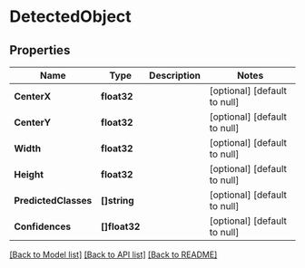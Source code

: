 # DetectedObject

## Properties
Name | Type | Description | Notes
------------ | ------------- | ------------- | -------------
**CenterX** | **float32** |  | [optional] [default to null]
**CenterY** | **float32** |  | [optional] [default to null]
**Width** | **float32** |  | [optional] [default to null]
**Height** | **float32** |  | [optional] [default to null]
**PredictedClasses** | **[]string** |  | [optional] [default to null]
**Confidences** | **[]float32** |  | [optional] [default to null]

[[Back to Model list]](../README.md#documentation-for-models) [[Back to API list]](../README.md#documentation-for-api-endpoints) [[Back to README]](../README.md)


